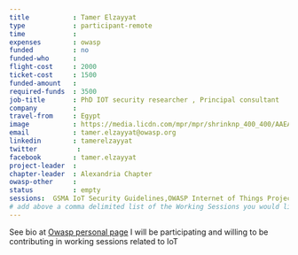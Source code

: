 ```yaml
---
title           : Tamer Elzayyat
type            : participant-remote
time            :
expenses        : owasp
funded          : no
funded-who      :
flight-cost     : 2000
ticket-cost     : 1500
funded-amount   :
required-funds  : 3500
job-title       : PhD IOT security researcher , Principal consultant
company         :
travel-from     : Egypt
image           : https://media.licdn.com/mpr/mpr/shrinknp_400_400/AAEAAQAAAAAAAAWTAAAAJGQ1MTdhYTZlLWI2NzItNDlkOS1hOTgxLTM4Mjg3MjRhYjE2YQ.jpg
email           : tamer.elzayyat@owasp.org
linkedin        : tamerelzayyat
twitter          :
facebook        : tamer.elzayyat
project-leader  :
chapter-leader  : Alexandria Chapter
owasp-other     :
status          : empty
sessions:  GSMA IoT Security Guidelines,OWASP Internet of Things Project,Security Architecture Recommendations for IoT,TLS for Local IoT,Threat Modeling IoT Devices
# add above a comma delimited list of the Working Sessions you would like to attend (use the session's title)
---
```


See bio at [Owasp personal page](https://www.owasp.org/index.php/User:Engalex)
I will be participating and willing to be contributing in working sessions related to IoT

